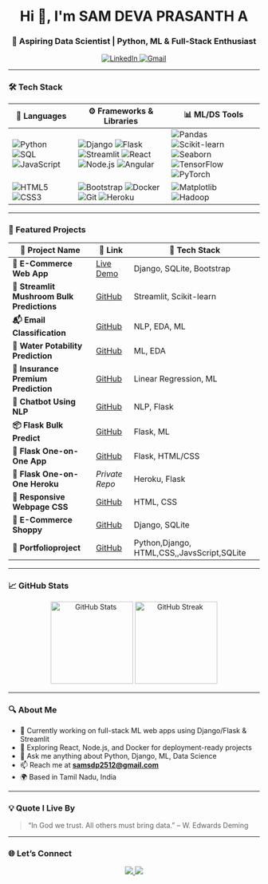 <h1 align="center">Hi 👋, I'm SAM DEVA PRASANTH A</h1>
<h3 align="center">🚀 Aspiring Data Scientist | Python, ML & Full-Stack Enthusiast</h3>

<p align="center">
  <a href="https://www.linkedin.com/in/sam-devaprasanth-a-410740a2/" target="_blank">
    <img src="https://img.shields.io/badge/LinkedIn-blue?style=for-the-badge&logo=linkedin&logoColor=white" alt="LinkedIn">
  </a>
  <a href="mailto:samsdp2512@gmail.com">
    <img src="https://img.shields.io/badge/Gmail-red?style=for-the-badge&logo=gmail&logoColor=white" alt="Gmail">
  </a>
</p>

---

### 🛠️ Tech Stack

| 🧠 Languages | ⚙️ Frameworks & Libraries | 📊 ML/DS Tools |
|-------------|----------------------------|----------------|
| ![Python](https://img.shields.io/badge/-Python-333?style=flat&logo=python) ![SQL](https://img.shields.io/badge/-SQL-333?style=flat&logo=mysql) ![JavaScript](https://img.shields.io/badge/-JavaScript-F7DF1E?style=flat&logo=javascript&logoColor=black) | ![Django](https://img.shields.io/badge/-Django-092E20?style=flat&logo=django) ![Flask](https://img.shields.io/badge/-Flask-000?style=flat&logo=flask) ![Streamlit](https://img.shields.io/badge/-Streamlit-FF4B4B?style=flat&logo=streamlit&logoColor=white) ![React](https://img.shields.io/badge/-React-20232A?style=flat&logo=react) ![Node.js](https://img.shields.io/badge/-Node.js-339933?style=flat&logo=node.js&logoColor=white) ![Angular](https://img.shields.io/badge/-Angular-DD0031?style=flat&logo=angular&logoColor=white) | ![Pandas](https://img.shields.io/badge/-Pandas-150458?style=flat&logo=pandas) ![Scikit-learn](https://img.shields.io/badge/-Scikit_Learn-F7931E?style=flat&logo=scikitlearn) ![Seaborn](https://img.shields.io/badge/-Seaborn-3b4c99?style=flat&logo=python) ![TensorFlow](https://img.shields.io/badge/-TensorFlow-FF6F00?style=flat&logo=tensorflow) ![PyTorch](https://img.shields.io/badge/-PyTorch-EE4C2C?style=flat&logo=pytorch) |
| ![HTML5](https://img.shields.io/badge/-HTML5-E34F26?style=flat&logo=html5&logoColor=white) ![CSS3](https://img.shields.io/badge/-CSS3-1572B6?style=flat&logo=css3) | ![Bootstrap](https://img.shields.io/badge/-Bootstrap-563D7C?style=flat&logo=bootstrap&logoColor=white) ![Docker](https://img.shields.io/badge/-Docker-2496ED?style=flat&logo=docker&logoColor=white) ![Git](https://img.shields.io/badge/-Git-F05032?style=flat&logo=git) ![Heroku](https://img.shields.io/badge/-Heroku-430098?style=flat&logo=heroku) | ![Matplotlib](https://img.shields.io/badge/-Matplotlib-11557C?style=flat&logo=python) ![Hadoop](https://img.shields.io/badge/-Hadoop-66CCFF?style=flat&logo=apachehadoop) |

---

### 🚀 Featured Projects

| 💼 Project Name | 🔗 Link | 🧠 Tech Stack |
|----------------|---------|---------------|
| **🛒 E-Commerce Web App** | [Live Demo](https://foods.pythonanywhere.com/) | Django, SQLite, Bootstrap |
| **🍄 Streamlit Mushroom Bulk Predictions** | [GitHub](https://github.com/SAM2512DS/Streamlit-bulk-prediction) | Streamlit, Scikit-learn |
| **📬 Email Classification** | [GitHub](https://github.com/SAM2512DS/Email_classification-_with_EDA-_and-_ML) | NLP, EDA, ML |
| **🚰 Water Potability Prediction** | [GitHub](https://github.com/SAM2512DS/Water_potability_prediction) | ML, EDA |
| **💼 Insurance Premium Prediction** | [GitHub](https://github.com/SAM2512DS/Insurance-Premium-Prediction) | Linear Regression, ML |
| **🤖 Chatbot Using NLP** | [GitHub](https://github.com/SAM2512DS/CHATBOT-CREATION-USING--NLP) | NLP, Flask |
| **📦 Flask Bulk Predict** | [GitHub](https://github.com/SAM2512DS/flask_bulk_predict) | Flask, ML |
| **🧪 Flask One-on-One App** | [GitHub](https://github.com/SAM2512DS/Flask-one-on-one-app) | Flask, HTML/CSS |
| **🧠 Flask One-on-One Heroku** | _Private Repo_ | Heroku, Flask |
| **🎨 Responsive Webpage CSS** | [GitHub](https://github.com/SAM2512DS/Responsive-Webpage-using-CSS) | HTML, CSS |
| **🛒 E-Commerce Shoppy** | [GitHub](https://github.com/SAM2512DS/E-commerce-shoppy-python) | Django, SQLite |
| **🪪 Portfolioproject** | [GitHub](https://github.com/SAM2512DS/portfolioproject)  | Python,Django, HTML,CSS,,JavsScript,SQLite |

---

### 📈 GitHub Stats

<p align="center">
  <img src="https://github-readme-stats.vercel.app/api?username=SAM2512DS&show_icons=true&theme=tokyonight&hide=prs" alt="GitHub Stats" height="165">
  <img src="https://github-readme-streak-stats.herokuapp.com?user=SAM2512DS&theme=tokyonight" alt="GitHub Streak" height="165">
</p>

---

### 🔍 About Me

- 🔭 Currently working on full-stack ML web apps using Django/Flask & Streamlit  
- 🌱 Exploring React, Node.js, and Docker for deployment-ready projects  
- 💬 Ask me anything about Python, Django, ML, Data Science  
- 📫 Reach me at **samsdp2512@gmail.com**  
- 🌍 Based in Tamil Nadu, India

---

### 💡 Quote I Live By

> “In God we trust. All others must bring data.” – W. Edwards Deming

---

### 🌐 Let’s Connect

<p align="center">
  <a href="https://www.linkedin.com/in/sam-devaprasanth-a-410740a2/">
    <img src="https://img.shields.io/badge/-LinkedIn-0A66C2?style=for-the-badge&logo=linkedin&logoColor=white" />
  </a>
  <a href="mailto:samsdp2512@gmail.com">
    <img src="https://img.shields.io/badge/-Gmail-D14836?style=for-the-badge&logo=gmail&logoColor=white" />
  </a>
</p>
